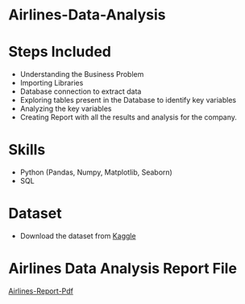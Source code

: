 # Airlines-Data-Analysis
# Steps Included
- Understanding the Business Problem <br/>
- Importing Libraries <br/>
- Database connection to extract data <br/>
- Exploring tables present in the Database to identify key variables <br/>
- Analyzing the key variables <br/>
- Creating Report with all the results and analysis for the company. <br/>
# Skills
- Python (Pandas, Numpy, Matplotlib, Seaborn)
- SQL
# Dataset
- Download the dataset from [Kaggle](https://www.kaggle.com/datasets/fiazbhk/airline-data-analysis?select=travel.sqlite)
# Airlines Data Analysis Report File
[Airlines-Report-Pdf](https://github.com/Rajlakshmi231/Airlines-Data-Analysis-/blob/23b4f72047088cc02a0726595bd6c3f6e627322c/Airlines%20report.pdf)
